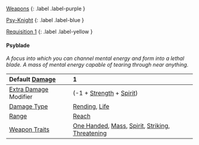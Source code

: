 
[Weapons](Game/Weapons-List)
{: .label .label-purple }

[Psy-Knight](Game/Blocks/Psy-Knight)
{: .label .label-blue }

[Requisition 1](Game/Deployment#Requisition)
{: .label .label-yellow }
#### Psyblade
*A focus into which you can channel mental energy and form into a lethal blade. A mass of mental energy capable of tearing through near anything.*

| Default [Damage](Core/Weapons#Calculating%20Damage)       | 1                                                                                                                                                                                                  |
| :-------------------------------------------------------- | :------------------------------------------------------------------------------------------------------------------------------------------------------------------------------------------------- |
| [Extra Damage](Game/Core/Attacks#Extra%20Damage) Modifier | (-1 + [Strength](Game/Core/Strength) + [Spirit](Game/Core/Spirit))                                                                                                                                 |
| [Damage Type](Core/Weapons#Damage%20Type)                 | [Rending](Game/Core/Injury#Rending), [Life](Game/Core/Injury#Life)                                                                                                                                 |
| [Range](Core/Weapons#Range)                               | [Reach](Game/Core/Movement#Reach)                                                                                                                                                                  |
| [Weapon Traits](Core/Weapon-Traits)                       | [One Handed](Game/Core/Blocks/One-Handed), [Mass](Game/Core/Blocks/Mass), [Spirit](Game/Core/Blocks/Spiritual), [Striking](Game/Core/Blocks/Striking), [Threatening](Game/Core/Blocks/Threatening) |

